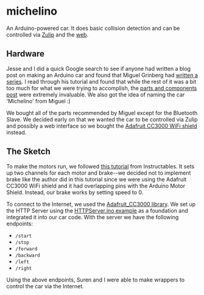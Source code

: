 michelino
=========

An Arduino-powered car. It does basic collision detection and can be controlled via [Zulip](https://github.com/surenm/remote-controller)
and the [web](https://github.com/surenm/remote-controller).

Hardware
--------

Jesse and I did a quick Google search to see if anyone had written a blog post on making an Arduino car and found that
Miguel Grinberg had [written a series](http://blog.miguelgrinberg.com/category/Arduino). I read
through his tutorial and found that while the rest of it was a bit too much for what we were trying to accomplish, the
[parts and components post](blog.miguelgrinberg.com/post/building-an-arduino-robot-part-i-hardware-components) were extremely invaluable. We also got the idea of naming the car 'Michelino' from Miguel :)

We bought all of the parts recommended by Miguel except for the Bluetooth Slave. We decided early on that we wanted the car to
be controlled via Zulip and possibly a web interface so we bought the [Adafruit CC3000 WiFi shield](http://www.adafruit.com/product/1491) instead.

The Sketch
----------

To make the motors run, we followed [this tutorial](http://www.instructables.com/id/Arduino-Motor-Shield-Tutorial/) from Instructables. It sets up two channels for each motor and brake--we decided not to implement brake like the author did in this tutorial since we were using the Adafruit CC3000 WiFi shield and it had overlapping pins with the Arduino Motor Shield. Instead, our brake works by setting speed to 0.

To connect to the Internet, we used the [Adafruit_CC3000 library](https://github.com/adafruit/Adafruit_CC3000_Library). We set up the HTTP Server using the [HTTPServer.ino example](https://github.com/adafruit/Adafruit_CC3000_Library/blob/master/examples/HTTPServer/HTTPServer.ino) as a foundation and integrated it into our car code. With the server we have the following endpoints:

* `/start`
* `/stop`
* `/forward`
* `/backward`
* `/left`
* `/right`

Using the above endpoints, Suren and I were able to make wrappers to control the car via the Internet.

